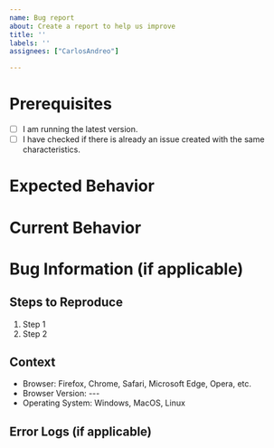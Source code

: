 ```yaml
---
name: Bug report
about: Create a report to help us improve
title: ''
labels: ''
assignees: ["CarlosAndreo"]

---
```


# Prerequisites

<!-- Please answer the following questions before creating an issue. **YOU CAN REMOVE THE REQUIREMENTS SECTION.** -->

- [ ] I am running the latest version.
- [ ] I have checked if there is already an issue created with the same characteristics.

# Expected Behavior

<!-- Describe the expected behavior here. -->

# Current Behavior

<!-- Describe the current behavior here. Include screenshots or videos if possible. -->

# Bug Information (if applicable)

<!-- Help provide information about the bug if it is an error. If it is not an error, delete the rest of this template. -->

## Steps to Reproduce

<!-- Provide detailed steps to reproduce the issue. -->

1. Step 1
2. Step 2

## Context

<!-- Provide any relevant information about your setup. This is important in case the problem is not reproducible except under certain conditions. -->

- Browser: Firefox, Chrome, Safari, Microsoft Edge, Opera, etc.
- Browser Version: ---
- Operating System: Windows, MacOS, Linux

## Error Logs (if applicable)

<!-- Include any relevant log snippet or file here. -->